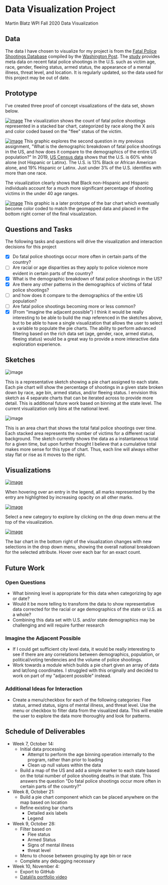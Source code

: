 # Data Visualization Project
Martin Blatz
WPI
Fall 2020
Data Visualization

## Data
The data I have chosen to visualize for my project is from the [Fatal Police Shootings Database](https://gist.github.com/martinblatz/e7f1d853eec2cb8cafd3ffbdc068f494) compiled by the [Washington Post](https://www.washingtonpost.com). The [study](https://www.washingtonpost.com/graphics/investigations/police-shootings-database/) provides meta data on recent fatal police shootings in the U.S. such as victim age, race, gender, fleeing status, armed status, the appearance of a mental illness, threat level, and location. It is regularly updated, so the data used for this project may be out of date. 

## Prototype
I've created three proof of concept visualizations of the data set, shown below.

[![image](https://user-images.githubusercontent.com/68836117/94756820-8e11a280-0366-11eb-9801-81533672c616.png)](https://vizhub.com/martinblatz/b41be4226589490bb271121cc9488ca5)
The visualization shows the count of fatal police shootings represented in a stacked bar chart, categorized by race along the X axis and color coded based on the "flee" status of the victim.

[![image](https://user-images.githubusercontent.com/68836117/94756938-ed6fb280-0366-11eb-8206-afe7f4de55bd.png)](https://vizhub.com/martinblatz/eb72f6e679a64e49982b9f1440d0ef9e)
This graphic explores the second question in my previous assignment, "What is the demographic breakdown of fatal police shootings in the US, and how does it compare to the demographics of the entire US population?" In 2019, [US Census data](https://www.census.gov/quickfacts/fact/table/US/PST045219) shows that the U.S. is 60% white alone (not Hispanic or Latinx). The U.S. is 13% Black or African American alone, and 19% Hispanic or Latinx. Just under 3% of the U.S. identifies with more than one race. 

The visualization clearly shows that Black non-Hispanic and Hispanic individuals account for a much more significant percentage of shooting victims in the under 40 age ranges.

[![image](https://user-images.githubusercontent.com/68836117/98060770-6e174800-1e18-11eb-8169-9353d6089a4d.PNG)](https://vizhub.com/martinblatz/3ec586d080e5447dbb0774aabc392acd)
This graphic is a later prototype of the bar chart which eventually become color coded to match the geomapped data and placed in the bottom right corner of the final visualization.

## Questions and Tasks
The following tasks and questions will drive the visualization and interaction decisions for this project
- [x] Do fatal police shootings occur more often in certain parts of the country?
- [ ] Are racial or age disparities as they apply to police violence more evident in certain parts of the country?
- [x] What is the demographic breakdown of fatal police shootings in the US? 
- [x] Are there any other patterns in the demographics of victims of fatal police shootings?
- [ ] and how does it compare to the demographics of the entire US population?
- [ ] Are fatal police shootings becoming more or less common?
- [x] (From "imagine the adjacent possible") I think it would be really interesting to be able to build the map referenced in the sketches above, but to be able to have a single visualization that allows the user to select a variable to populate the pie charts. The ability to perform advanced filtering based on the rich data set (age, gender, race, armed status, fleeing status) would be a great way to provide a more interactive data exploration experience. 

## Sketches

![image](https://user-images.githubusercontent.com/68836117/94757350-062c9800-0368-11eb-9e40-f0e97753a6b5.png)

This is a representative sketch showing a pie chart assigned to each state. Each pie chart will show the percentage of shootings in a given state broken down by race, age bin, armed status, and/or fleeing status. I envision this sketch as 4 separate charts that can be iterated across to provide more detail. This is additional future work based on binning at the state level. The current visualization only bins at the national level.

![image](https://user-images.githubusercontent.com/68836117/94757428-2f4d2880-0368-11eb-8b4a-1b8440bc5c06.png)

This is an area chart that shows the total fatal police shootings over time. Each stacked area represents the number of victims for a different racial background. The sketch currently shows the data as a instantaneous total for a given time, but upon further thought I believe that a cumulative total makes more sense for this type of chart. Thus, each line will always either stay flat or rise as it moves to the right.

## Visualizations

[![image](https://user-images.githubusercontent.com/68836117/98062460-0fec6400-1e1c-11eb-8603-4d04c23ef53a.PNG)](https://vizhub.com/martinblatz/fa7ccb3fee8540e4933b8dd78604b077)

When hovering over an entry in the legend, all marks represented by the entry are highlighted by increasing opacity on all other marks.

[![image](https://user-images.githubusercontent.com/68836117/98062493-20044380-1e1c-11eb-8d9a-f38944f68606.PNG)](https://vizhub.com/martinblatz/fa7ccb3fee8540e4933b8dd78604b077)

Select a new category to explore by clicking on the drop down menu at the top of the visualization. 

[![image](https://user-images.githubusercontent.com/68836117/98062414-fba86700-1e1b-11eb-8f6f-a5e8f8899ddf.PNG)](https://vizhub.com/martinblatz/fa7ccb3fee8540e4933b8dd78604b077)

The bar chart in the bottom right of the visualization changes with new selections in the drop down menu, showing the overall national breakdown for the selected attribute. Hover over each bar for an exact count.

## Future Work

### Open Questions
- What binning level is appropriate for this data when categorizing by age or date?
- Would it be more telling to transform the data to show representative data corrected for the racial or age demographics of the state or U.S. as a whole?
- Combining this data set with U.S. and/or state demographics may be challenging and will require further research

### Imagine the Adjacent Possible
- If I could get sufficient city level data, it would be really interesting to see if there are any correlations between demographics, population, or political/voting tendencies and the volume of police shootings.
- Work towards a module which builds a pie chart given an array of data and lat/long coordinates. I struggled with this originally and decided to work on part of my "adjacent possible" instead.

### Additional Ideas for Interaction 
- Create a menu/checkbox for each of the following categories: Flee status, armed status, signs of mental illness, and threat level. Use the menu or checkbox to filter data from the visualized data. This will enable the user to explore the data more thoroughly and look for patterns.

## Schedule of Deliverables
- Week 7, October 14:
  - Initial data processing
    - Attempt to perform the age binning operation internally to the program, rather than prior to loading
    - Clean up null values within the data
  - Build a map of the US and add a simple marker to each state based on the total number of police shooting deaths in that state. This answers the question "Do fatal police shootings occur more often in certain parts of the country?"
- Week 8, October 21:
  - Build a pie chart component which can be placed anywhere on the map based on location
  - Refine existing bar charts
    - Detailed axis labels
    - Legend
- Week 9, October 28:
  - Filter based on
    - Flee status
    - Armed Status
    - Signs of mental illness
    - threat level
  - Menu to choose between grouping by age bin or race
  - Complete any debugging necessary
- Week 10, November 4:
  - Export to GitHub
  - [DataVis portfolio video](https://youtu.be/4RtZ3V7WEkI)
